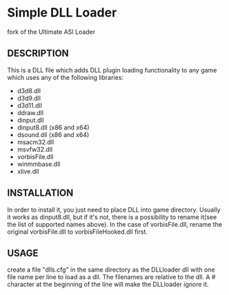Simple DLL Loader
===================
fork of the Ultimate ASI Loader

DESCRIPTION
------------------------
This is a DLL file which adds DLL plugin loading functionality to any game which uses any of the following libraries:
* d3d8.dll
* d3d9.dll
* d3d11.dll
* ddraw.dll
* dinput.dll
* dinput8.dll (x86 and x64)
* dsound.dll (x86 and x64)
* msacm32.dll
* msvfw32.dll
* vorbisFile.dll
* winmmbase.dll
* xlive.dll


INSTALLATION
------------------------
In order to install it, you just need to place DLL into game directory. Usually it works as dinput8.dll, but if it's not, there is a possibility to rename it(see the list of supported names above).
In the case of vorbisFile.dll, rename the original vorbisFile.dll to vorbisFileHooked.dll first.


USAGE
------------------------
create a file "dlls.cfg" in the same directory as the DLLloader dll with one file name per line to load as a dll.
The filenames are relative to the dll.
A # character at the beginning of the line will make the DLLloader ignore it.
